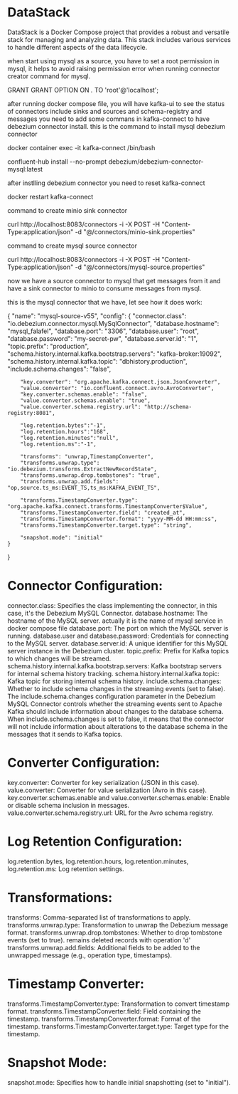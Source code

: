 # DataStack
DataStack is a Docker Compose project that provides a robust and versatile stack for managing and analyzing data. This stack includes various services to handle different aspects of the data lifecycle.


when start using mysql as a source, you have to set a root permission in mysql, it helps to avoid raising permission error when running connector creator command for mysql.

GRANT GRANT OPTION ON *.* TO 'root'@'localhost';


after running docker compose file, you will have kafka-ui to see the status of connectors include sinks and sources and schema-registry and messages
you need to add some commans in kafka-connect to have debezium connector install. this is the command to install mysql debezium connector


docker container exec -it kafka-connect /bin/bash

confluent-hub install --no-prompt debezium/debezium-connector-mysql:latest

after instlling debezium connector you need to reset kafka-connect

docker restart kafka-connect

command to create minio sink connector

curl http://localhost:8083/connectors -i -X POST -H "Content-Type:application/json" -d "@/connectors/minio-sink.properties"

command to create mysql source connector

curl http://localhost:8083/connectors -i -X POST -H "Content-Type:application/json" -d "@/connectors/mysql-source.properties"

now we have a source connector to mysql that get messages from it and have a sink connector to minio to consume messages from mysql.


this is the mysql connector that we have, let see how it does work:

{
    "name": "mysql-source-v55", 
    "config": {
        "connector.class": "io.debezium.connector.mysql.MySqlConnector", 
        "database.hostname": "mysql_falafel", 
        "database.port": "3306", 
        "database.user": "root", 
        "database.password": "my-secret-pw", 
        "database.server.id": "1", 
        "topic.prefix": "production", 
        "schema.history.internal.kafka.bootstrap.servers": "kafka-broker:19092", 
        "schema.history.internal.kafka.topic": "dbhistory.production", 
        "include.schema.changes": "false",

        "key.converter": "org.apache.kafka.connect.json.JsonConverter",
        "value.converter": "io.confluent.connect.avro.AvroConverter",
        "key.converter.schemas.enable": "false",
        "value.converter.schemas.enable": "true",
        "value.converter.schema.registry.url": "http://schema-registry:8081",

        "log.retention.bytes":"-1",
        "log.retention.hours":"168",       
        "log.retention.minutes":"null",
        "log.retention.ms":"-1",
        
        "transforms": "unwrap,TimestampConverter",
        "transforms.unwrap.type": "io.debezium.transforms.ExtractNewRecordState",
        "transforms.unwrap.drop.tombstones": "true",
        "transforms.unwrap.add.fields": "op,source.ts_ms:EVENT_TS,ts_ms:KAFKA_EVENT_TS",

        "transforms.TimestampConverter.type": "org.apache.kafka.connect.transforms.TimestampConverter$Value",
        "transforms.TimestampConverter.field": "created_at",
        "transforms.TimestampConverter.format": "yyyy-MM-dd HH:mm:ss",
        "transforms.TimestampConverter.target.type": "string",

        "snapshot.mode": "initial"
    }
}


# Connector Configuration:

connector.class: Specifies the class implementing the connector, in this case, it's the Debezium MySQL Connector.
database.hostname: The hostname of the MySQL server. actually it is the name of mysql service in docker compose file
database.port: The port on which the MySQL server is running.
database.user and database.password: Credentials for connecting to the MySQL server.
database.server.id: A unique identifier for this MySQL server instance in the Debezium cluster.
topic.prefix: Prefix for Kafka topics to which changes will be streamed.
schema.history.internal.kafka.bootstrap.servers: Kafka bootstrap servers for internal schema history tracking.
schema.history.internal.kafka.topic: Kafka topic for storing internal schema history.
include.schema.changes: Whether to include schema changes in the streaming events (set to false).
The include.schema.changes configuration parameter in the Debezium MySQL Connector controls whether the streaming events sent to Apache Kafka should include information about changes to the database schema. When include.schema.changes is set to false, it means that the connector will not include information about alterations to the database schema in the messages that it sends to Kafka topics.

# Converter Configuration:

key.converter: Converter for key serialization (JSON in this case).
value.converter: Converter for value serialization (Avro in this case).
key.converter.schemas.enable and value.converter.schemas.enable: Enable or disable schema inclusion in messages.
value.converter.schema.registry.url: URL for the Avro schema registry.

# Log Retention Configuration:

log.retention.bytes, log.retention.hours, log.retention.minutes, log.retention.ms: Log retention settings.


# Transformations:

transforms: Comma-separated list of transformations to apply.
transforms.unwrap.type: Transformation to unwrap the Debezium message format.
transforms.unwrap.drop.tombstones: Whether to drop tombstone events (set to true). remains deleted records with operation 'd'
transforms.unwrap.add.fields: Additional fields to be added to the unwrapped message (e.g., operation type, timestamps).

# Timestamp Converter:

transforms.TimestampConverter.type: Transformation to convert timestamp format.
transforms.TimestampConverter.field: Field containing the timestamp.
transforms.TimestampConverter.format: Format of the timestamp.
transforms.TimestampConverter.target.type: Target type for the timestamp.

# Snapshot Mode:

snapshot.mode: Specifies how to handle initial snapshotting (set to "initial").